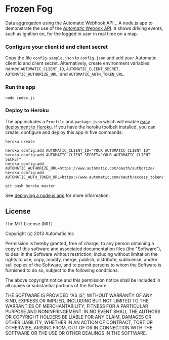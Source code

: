 # Frozen Fog

Data aggregation using the Automatic Webhook API...
A node.js app to demonstrate the use of the [_Automatic_ Webook API](http://automatic.com/developer/).  It shows driving events, such as ignition on, for the logged in user in real time on a map.

### Configure your client id and client secret

Copy the file `config-sample.json` to `config.json` and add your Automatic client id and client secret.  Alternatively, create environment variables named `AUTOMATIC_CLIENT_ID`, `AUTOMATIC_CLIENT_SECRET`, `AUTOMATIC_AUTHORIZE_URL`, and `AUTOMATIC_AUTH_TOKEN_URL`.

### Run the app

    node index.js

### Deploy to Heroku

The app includes a `Procfile` and `package.json` which will enable [easy deployment to Heroku](https://devcenter.heroku.com/articles/getting-started-with-nodejs#deploy-your-application-to-heroku).  If you have the heroku toolbelt installed, you can create, configure and deploy this app in five commands:

    heroku create

    heroku config:add AUTOMATIC_CLIENT_ID="YOUR AUTOMATIC CLIENT ID"
    heroku config:add AUTOMATIC_CLIENT_SECRET="YOUR AUTOMATIC CLIENT SECRET"
    heroku config:add AUTOMATIC_AUTHORIZE_URL=https://www.automatic.com/oauth/authorize/
    heroku config:add AUTOMATIC_AUTH_TOKEN_URL=https://www.automatic.com/oauth/access_token/

    git push heroku master


See [deploying a node.js app](https://devcenter.heroku.com/articles/getting-started-with-nodejs#deploy-your-application-to-heroku) for more information.

## License

The MIT License (MIT)

Copyright (c) 2013 Automatic Inc

Permission is hereby granted, free of charge, to any person obtaining a copy
of this software and associated documentation files (the "Software"), to deal
in the Software without restriction, including without limitation the rights
to use, copy, modify, merge, publish, distribute, sublicense, and/or sell
copies of the Software, and to permit persons to whom the Software is
furnished to do so, subject to the following conditions:

The above copyright notice and this permission notice shall be included in
all copies or substantial portions of the Software.

THE SOFTWARE IS PROVIDED "AS IS", WITHOUT WARRANTY OF ANY KIND, EXPRESS OR
IMPLIED, INCLUDING BUT NOT LIMITED TO THE WARRANTIES OF MERCHANTABILITY,
FITNESS FOR A PARTICULAR PURPOSE AND NONINFRINGEMENT. IN NO EVENT SHALL THE
AUTHORS OR COPYRIGHT HOLDERS BE LIABLE FOR ANY CLAIM, DAMAGES OR OTHER
LIABILITY, WHETHER IN AN ACTION OF CONTRACT, TORT OR OTHERWISE, ARISING FROM,
OUT OF OR IN CONNECTION WITH THE SOFTWARE OR THE USE OR OTHER DEALINGS IN
THE SOFTWARE.

